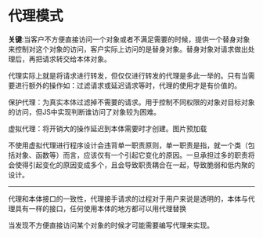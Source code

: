 # 代理模式

**关键**:当客户不方便直接访问一个对象或者不满足需要的时候，提供一个替身对象来控制对这个对象的访问，客户实际上访问的是替身对象。替身对象对请求做出处理后，再把请求转交给本体对象。

代理实际上就是将请求进行转发，但仅仅进行转发的代理是多此一举的。只有当需要进行额外的操作如：过滤请求或延迟请求等时，代理的使用才是有价值的。

保护代理：为真实本体过滤掉不需要的请求。用于控制不同权限的对象对目标对象的访问，但JS中实现判断谁访问了对象较为困难。

虚拟代理：将开销大的操作延迟到本体需要时才创建。图片预加载

不使用虚拟代理进行程序设计会违背单一职责原则，单一职责是指，就一个类（包括对象、函数等）而言，应该仅有一个引起它变化的原因。一旦承担过多的职责将会使得引起变化的原因变成多个，且会导致职责耦合在一起，导致脆弱和低内聚的设计。

***

代理和本体接口的一致性，代理接手请求的过程对于用户来说是透明的，本体与代理具有一样的接口，任何使用本体的地方都可以用代理替换

当发现不方便直接访问某个对象的时候才可能需要编写代理来实现。
